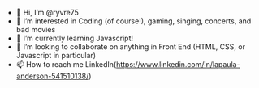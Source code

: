 - 👋 Hi, I’m @ryvre75
- 👀 I’m interested in Coding (of course!), gaming, singing, concerts, and bad movies
- 🌱 I’m currently learning Javascript!
- 💞️ I’m looking to collaborate on anything in Front End (HTML, CSS, or Javascript in particular)
- 📫 How to reach me LinkedIn(https://www.linkedin.com/in/lapaula-anderson-541510138/)

<!---
ryvre75/ryvre75 is a ✨ special ✨ repository because its `README.md` (this file) appears on your GitHub profile.
You can click the Preview link to take a look at your changes.
--->

